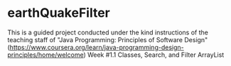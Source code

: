 # earthQuakeFilter
This is a guided project conducted under the kind instructions of the teaching staff of "Java Programming: Principles of Software Design" (https://www.coursera.org/learn/java-programming-design-principles/home/welcome) Week #1.1 Classes, Search, and Filter ArrayList
